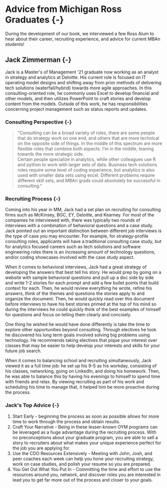 # Advice from Michigan Ross Graduates {-}

During the development of our book, we interviewed a few Ross Alum to hear about their career, recruiting experience, and advice for current MBAn students!

## Jack Zimmerman {-}
Jack is a Master's of Management '21 graduate now working as an analyst in strategy and analytics at Deloitte. His current role is focused on IT operating model designs and shifting away from prior methods of delivering tech solutions (waterfall/hybrid) towards more agile approaches. In this consulting-oriented role, he commonly uses Excel to develop financial and other models, and then utilizes PowerPoint to craft stories and develop content from the models. Outside of this work, he has responsibilities concerning project management such as status reports and updates. 

### Consulting Perspective {-}
> "Consulting can be a broad variety of roles, there are some people that do strategy work on one end, and others that are more technical on the opposite side of things. In the middle of this spectrum are more flexible roles that combine both aspects. I'm in the middle, leaning towards the more strategic side.   
Certain people specialize in analytics, while other colleagues use R and python to work with larger sets of data. Business tech solutions roles require some level of coding experience, but analytics is also used with smaller data sets using excel. Different problems require different skill sets, and MBAn grads could absolutely be successful in consulting."

### Recruiting Process {-}
Coming into his year in MM, Jack had a set plan on recruiting for consulting firms such as McKinsey, BGC, EY, Deloitte, and Kearney. For most of the companies he interviewed with, there was typically two rounds of interviews with a combination of behavioral questions and a case study. Jack pointed out an important distinction between different job interviews is the type of case you may encounter. For example, for strategy-profile consulting roles, applicants will have a traditional consulting case study, but for analytics focused careers such as tech solutions and software engineering roles there is an increasing amount of technology questions, and/or coding showcases involved with the case study aspect.  

When it comes to behavioral interviews, Jack had a great strategy of developing the answers that best tell his story. He would prep by going on a website with sample behavioral questions and pull up a doc side by side and write 1-2 stories for each prompt and add a few bullet points that build context for each. Then, he would review everything he wrote, refine his answers, think of the themes and questions the stories apply to and organize the document. Then, he would quickly read over this document before interviews to have his best stories primed at the top of his mind so during the interviews he could quickly think of the best examples of himself for questions and focus on telling them clearly and concisely.  

One thing he wished he would have done differently is take the time to explore other opportunities beyond consulting. Through electives he took he discovered his long term goals involved solving big problems using technology. He recommends taking electives that pique your interest over classes that may be easier to help develop your interests and skills for your future job search.  

When it comes to balancing school and recruiting simultaneously, Jack viewed it as a full time job: he set up his 9-5 as his workday, consisting of his classes, networking, going on LinkedIn, and doing his homework. Then, he was able to balance this by having his evenings to himself to spend time with friends and relax. By viewing recruiting as part of his work and scheduling his time to manage that, it helped him be more proactive during the process.

### Jack's Top Advice {-}
1. Start Early - beginning the process as soon as possible allows for more time to work through the process and obtain results.  
2. Craft Your Narrative - Being in these lesser-known OYM programs can be leveraged as a huge advantage during the recruiting process. With no preconceptions about your graduate program, you are able to sell a story to recruiters about what makes your unique experience perfect for the job you are applying for.  
3. Use the CDO Resources Extensively - Meeting with John, Josh, and peer coaches each week can help you hone your recruiting strategy, work on case studies, and polish your resume so you are prepared.  
4. You Get Out What You Put In - Committing the time and effort to use the resources around you, network, and discover roles you are interested in lead you to get far more out of the process and closer to your goals.  


